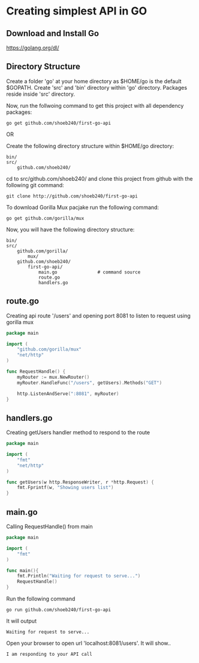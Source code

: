 # Creating simplest API in GO

## Download and Install Go
https://golang.org/dl/

## Directory Structure
Create a folder 'go' at your home directory as $HOME/go is the default $GOPATH. Create 'src' and 'bin' directory within 'go' directory. Packages reside inside 'src' directory. 

Now, run the follwoing command to get this project with all dependency packages:
```cgo
go get github.com/shoeb240/first-go-api
```

OR

Create the following directory structure within $HOME/go directory:

```cgo
bin/
src/
    github.com/shoeb240/	
```

cd to src/github.com/shoeb240/ and clone this project from github with the following git command:
```cgo
git clone http://github.com/shoeb240/first-go-api
```

To download Gorilla Mux pacjake run the following command:
```cgo
go get github.com/gorilla/mux
```


Now, you will have the following directory structure:
```cgo
bin/
src/
    github.com/gorilla/
	    mux/
    github.com/shoeb240/
	    first-go-api/
	        main.go               # command source
	        route.go               
	        handlers.go               
```

## route.go
Creating api route '/users' and opening port 8081 to listen to request using gorilla mux

```go
package main

import (
    "github.com/gorilla/mux"
    "net/http"
)

func RequestHandle() {
    myRouter := mux.NewRouter()
    myRouter.HandleFunc("/users", getUsers).Methods("GET")

    http.ListenAndServe(":8081", myRouter)
}
```

## handlers.go
Creating getUsers handler method to respond to the route

```go
package main

import (
    "fmt"
    "net/http"
)

func getUsers(w http.ResponseWriter, r *http.Request) {
    fmt.Fprintf(w, "Showing users list")
}
```

## main.go
Calling RequestHandle() from main

```go
package main

import (
    "fmt"
)

func main(){
    fmt.Println("Waiting for request to serve...")
    RequestHandle()
}
```

Run the following command
```
go run github.com/shoeb240/first-go-api
```

It will output
```
Waiting for request to serve...
```

Open your browser to open url 'localhost:8081/users'. It will show..
```
I am responding to your API call
```
